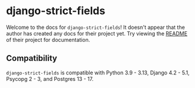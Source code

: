 # django-strict-fields

Welcome to the docs for `django-strict-fields`! It doesn't appear that the author has created any docs for their project yet. Try viewing the [README](https://github.com/Opus10/django-strict-fields) of their project for documentation.

## Compatibility

`django-strict-fields` is compatible with Python 3.9 - 3.13, Django 4.2 - 5.1, Psycopg 2 - 3, and Postgres 13 - 17.

